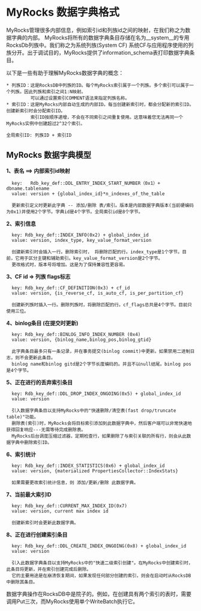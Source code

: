 # MyRocks 数据字典格式

MyRocks管理很多内部信息，例如索引id和列族id之间的映射，在我们称之为数据字典的内部。
MyRocks将所有的数据字典条目存储在名为__system__的专用RocksDb列族中。我们称之为系统列族(System CF)
系统CF与应用程序使用的列族分开。出于调试目的，MyRocks提供了information_schema表打印数据字典条目。

以下是一些有助于理解MyRocks数据字典的概念：

    * 列族ID：这是RocksDB中列族的ID。每个MyRocks索引属于一个列族。多个索引可以属于一个列族。因此列族和索引之间1:N映射。
             可以通过设置索引COMMENT语法来指定列族名称。
    * 索引ID：这是MyRocks内部自动生成的内部ID。每当创建新索引时，都会分配新的索引ID。创建新索引时会分配索引ID。
             索引ID按顺序递增，不会在不同索引之间重复使用。这意味着您无法再同一个MyRocks实例中创建超过2^32个索引。
             
    全局索引ID: 列族ID + 索引ID 
           
## MyRocks 数据字典模型
       
**1、表名 ==> 内部索引id映射**

      key:   Rdb_key_def::DDL_ENTRY_INDEX_START_NUMBER（0x1）+ dbname.tablename
      value: version + {global_index_id}*n_indexes_of_the_table
      
      更新索引定义时更新此字典 -- 添加/删除 表/索引。版本是内部数据字典版本(当前硬编码为0x1)并使用2个字节。字典id是4个字节。全局索引id是8个字节。
      
**2、索引信息**

      key: Rdb_key_def::INDEX_INFO(0x2) + global_index_id
      value: version, index_type, key_value_format_version

      创建新索引时会插入一行。删除索引时， 将删除匹配的行。index_type是1个字节。目前，它用于区分主键和辅助索引。key_value_format_version是2个字节。
      更改格式时，版本号将增加。这是为了保持兼容性更容易。

**3、CF id => 列族 flags标志**

      key: Rdb_key_def::CF_DEFINITION(0x3) + cf_id
      value: version, {is_reverse_cf, is_auto_cf, is_per_partition_cf}
      
      创建新列族时插入一行。删除列族时，将删除匹配的行。cf_flags总共是4个字节。目前只使用三位。

**4、binlog条目 (在提交时更新)**

      key: Rdb_key_def::BINLOG_INFO_INDEX_NUMBER (0x4)
      value: version, {binlog_name,binlog_pos,binlog_gtid}
      
      此字典条目最多只有一条记录，并在事务提交(binlog commit)中更新。如果禁用二进制日志，则不会更新此条目。
      binlog name和binlog gitd是2个字节长度编码的。并且不以null结尾。binlog pos是4个字节。

**5、正在进行的丢弃索引条目**

      key: Rdb_key_def::DDL_DROP_INDEX_ONGOING(0x5) + global_index_id
      value: version
      
      引入数据字典条目以支持MyRocks中的"快速删除/清空表(fast drop/truncate table)"功能。
      删除表(索引)时，MyRocks会将目标索引添加到此数据字典中，然后客户端可以非常快速地获得回复响应---无需等待完成删除表。    
      MyRocks后台调度压缩过滤器，定期检查行，如果删除了与索引关联的所有行，则会从此数据字典中删除索引ID。

**6、索引统计**

      key: Rdb_key_def::INDEX_STATISTICS(0x6) + global_index_id
      value: version, {materialized PropertiesCollector::IndexStats}
      
      如果需要更改索引统计信息，则 添加/更新/删除 此数据字典。

**7、当前最大索引ID**

      key: Rdb_key_def::CURRENT_MAX_INDEX_ID(0x7)
      value: version, current max index id
      
      创建新索引时会更新此数据字典。

**8、正在进行创建索引条目**

      key: Rdb_key_def::DDL_CREATE_INDEX_ONGOING(0x8) + global_index_id
      value: version
      
      引入此数据字典条目以支持MyRocks中的"快速二级索引创建"。在MyRocks中创建索引时，此条目将更新，并在索引创建完成后删除。
      它的主要用途是在崩溃恢复期间，如果发现任何部分创建的索引，则会在启动时从RocksDB中删除其条目。
      
数据字典操作在RocksDB中是院子的。例如，在创建具有两个索引的表时，需要调用Put三次，而MyRocks使用单个WriteBatch执行它。